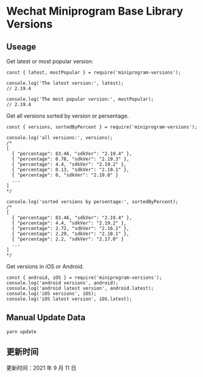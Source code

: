 
# Wechat Miniprogram Base Library Versions

## Useage

Get latest or most popular version:

```;
const { latest, mostPopular } = require('miniprogram-versions');

console.log('The latest version:', latest);
// 2.19.4

console.log('The most popular version:', mostPopular);
// 2.19.4

```

Get all versions sorted by version or persentage.

```
const { versions, sortedByPercent } = require('miniprogram-versions');

console.log('all versions:', versions);
/*
[
  { "percentage": 83.46, "sdkVer": "2.19.4" },
  { "percentage": 0.78, "sdkVer": "2.19.3" },
  { "percentage": 4.4, "sdkVer": "2.19.2" },
  { "percentage": 0.13, "sdkVer": "2.19.1" },
  { "percentage": 0, "sdkVer": "2.19.0" }
  ...
]
*/

console.log('sorted versions by persentage:', sortedByPercent);
/*
[
  { "percentage": 83.46, "sdkVer": "2.19.4" },
  { "percentage": 4.4, "sdkVer": "2.19.2" },
  { "percentage": 2.72, "sdkVer": "2.16.1" },
  { "percentage": 2.29, "sdkVer": "2.18.1" },
  { "percentage": 2.2, "sdkVer": "2.17.0" }
  ...
]
*/
```

Get versions in iOS or Android.

```
const { android, iOS } = require('miniprogram-versions');
console.log('android versions', android);
console.log('android latest version', android.latest);
console.log('iOS versions', iOS);
console.log('iOS latest version', iOS.latest);
```

## Manual Update Data

```
yarn update
```

## 更新时间

更新时间：2021 年 9 月 11 日
